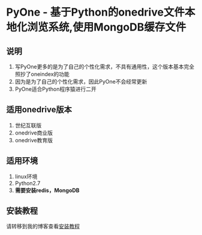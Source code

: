 # PyOne - 基于Python的onedrive文件本地化浏览系统,使用MongoDB缓存文件


## 说明 ##
1. 写PyOne更多的是为了自己的个性化需求，不具有通用性，这个版本基本完全照抄了oneindex的功能
2. 因为是为了自己的个性化需求，因此PyOne不会经常更新
3. PyOne适合Python程序猿进行二开

## 适用onedrive版本 ##
1. 世纪互联版
2. onedrive商业版
3. onedrive教育版

## 适用环境 ##
1. linux环境
2. Python2.7
3. **需要安装redis，MongoDB**

## 安装教程 ##
请转移到我的博客查看[安装教程](https://abbeyokgo.github.io/pyone-onedrive-part1)
